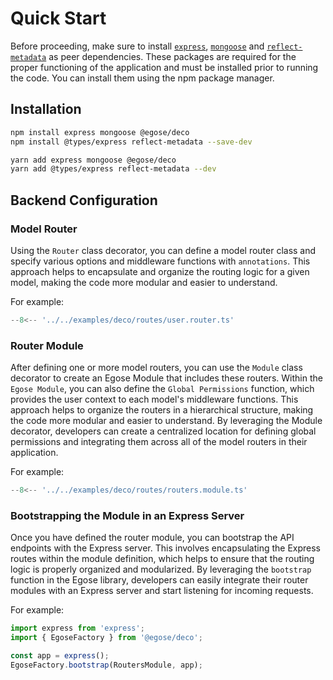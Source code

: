 # Quick Start

Before proceeding, make sure to install [`express`](https://www.npmjs.com/package/express), [`mongoose`](https://www.npmjs.com/package/mongoose) and [`reflect-metadata`](https://www.npmjs.com/package/reflect-metadata) as peer dependencies. These packages are required for the proper functioning of the application and must be installed prior to running the code. You can install them using the npm package manager.

## Installation

```sh
npm install express mongoose @egose/deco
npm install @types/express reflect-metadata --save-dev

```

```sh
yarn add express mongoose @egose/deco
yarn add @types/express reflect-metadata --dev
```

## Backend Configuration

### Model Router

Using the `Router` class decorator, you can define a model router class and specify various options and middleware functions with `annotations`. This approach helps to encapsulate and organize the routing logic for a given model, making the code more modular and easier to understand.

For example:

```ts
--8<-- '../../examples/deco/routes/user.router.ts'
```

### Router Module

After defining one or more model routers, you can use the `Module` class decorator to create an Egose Module that includes these routers. Within the `Egose Module`, you can also define the `Global Permissions` function, which provides the user context to each model's middleware functions. This approach helps to organize the routers in a hierarchical structure, making the code more modular and easier to understand. By leveraging the Module decorator, developers can create a centralized location for defining global permissions and integrating them across all of the model routers in their application.

For example:

```ts
--8<-- '../../examples/deco/routes/routers.module.ts'
```

### Bootstrapping the Module in an Express Server

Once you have defined the router module, you can bootstrap the API endpoints with the Express server. This involves encapsulating the Express routes within the module definition, which helps to ensure that the routing logic is properly organized and modularized. By leveraging the `bootstrap` function in the Egose library, developers can easily integrate their router modules with an Express server and start listening for incoming requests.

For example:

```ts
import express from 'express';
import { EgoseFactory } from '@egose/deco';

const app = express();
EgoseFactory.bootstrap(RoutersModule, app);
```
